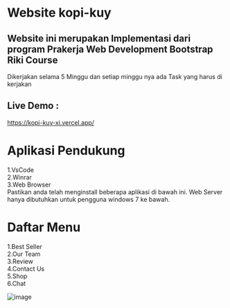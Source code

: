 # Website kopi-kuy

## Website ini merupakan Implementasi dari program Prakerja Web Development Bootstrap Riki Course 
Dikerjakan selama 5 Minggu dan setiap minggu nya ada Task yang harus di kerjakan

## Live Demo : 
https://kopi-kuy-xi.vercel.app/

# Aplikasi Pendukung
1.VsCode\
2.Winrar\
3.Web Browser\
Pastikan anda telah menginstall beberapa aplikasi di bawah ini. Web Server hanya dibutuhkan untuk pengguna windows 7 ke bawah.

# Daftar Menu
1.Best Seller  \
2.Our Team \
3.Review \
4.Contact Us\
5.Shop\
6.Chat

![image](https://github.com/aryadians/kopi-kuy/assets/100359532/24367669-0437-4466-95e7-95559aa43e17)





